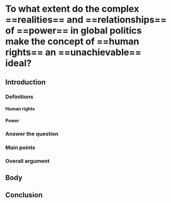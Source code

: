 # To what extent do the complex ==realities== and ==relationships== of ==power== in global politics make the concept of ==human rights== an ==unachievable== ideal?
## Introduction
### Definitions
#### Human rights

#### Power

### Answer the question

### Main points

### Overall argument

## Body

## Conclusion 

